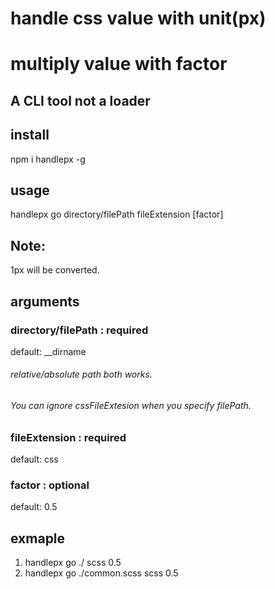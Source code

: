 # handle css value with unit(px) 
# multiply value with factor 

## A CLI tool not a loader

## install
npm i handlepx -g

## usage          
handlepx go directory/filePath fileExtension [factor]

## Note:
1px will be converted.

## arguments
### directory/filePath : required
default: __dirname
###### relative/absolute path both works.
###### You can ignore cssFileExtesion when you specify filePath.

### fileExtension : required
default: css

### factor : optional
default: 0.5

## exmaple
1. handlepx go ./ scss 0.5
2. handlepx go ./common.scss scss 0.5


 